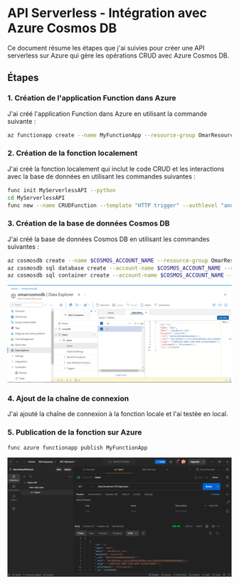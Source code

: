 # API Serverless - Intégration avec Azure Cosmos DB

Ce document résume les étapes que j'ai suivies pour créer une API serverless sur Azure qui gère les opérations CRUD avec Azure Cosmos DB.

## Étapes

### 1. Création de l'application Function dans Azure

J'ai créé l'application Function dans Azure en utilisant la commande suivante :

```bash
az functionapp create --name MyFunctionApp --resource-group OmarResourceGroup2 --plan MyPlan --runtime python --runtime-version 3.10 --functions-version 4 --storage-account MyStorageAccount
```
### 2. Création de la fonction localement

J'ai créé la fonction localement qui inclut le code CRUD et les interactions avec la base de données en utilisant les commandes suivantes :

```bash
func init MyServerlessAPI --python
cd MyServerlessAPI
func new --name CRUDFunction --template "HTTP trigger" --authlevel "anonymous"
```
### 3. Création de la base de données Cosmos DB

J'ai créé la base de données Cosmos DB en utilisant les commandes suivantes :


```bash
az cosmosdb create --name $COSMOS_ACCOUNT_NAME --resource-group OmarResourceGroup2 --locations regionName=$REGION failoverPriority=0 --default-consistency-level "Session" --kind "GlobalDocumentDB"
az cosmosdb sql database create --account-name $COSMOS_ACCOUNT_NAME --resource-group OmarResourceGroup2 --name $DATABASE_NAME
az cosmosdb sql container create --account-name $COSMOS_ACCOUNT_NAME --database-name $DATABASE_NAME --name $CONTAINER_NAME --partition-key-path "/id" --throughput 400
```

![Image](./UsersAzureCosmo.PNG)

### 4. Ajout de la chaîne de connexion
J'ai ajouté la chaîne de connexion à la fonction locale et l'ai testée en local.

### 5. Publication de la fonction sur Azure

```bash
func azure functionapp publish MyFunctionApp
```
![Image](./GetUsers.PNG)




